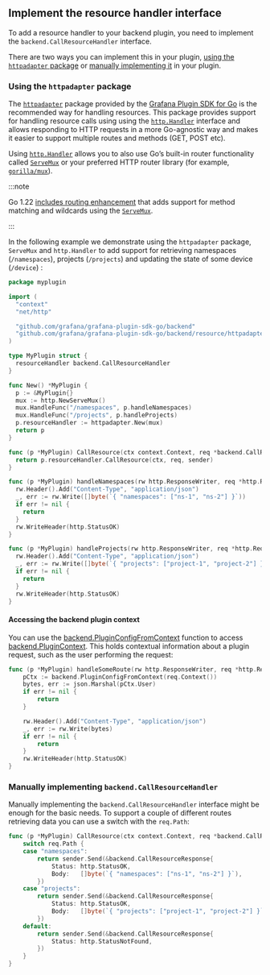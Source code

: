 ## Implement the resource handler interface

To add a resource handler to your backend plugin, you need to implement the `backend.CallResourceHandler` interface.

There are two ways you can implement this in your plugin, [using the `httpadapter` package](#using-the-httpadapter-package) or [manually implementing it](#manually-implementing-backendcallresourcehandler) in your plugin.

### Using the `httpadapter` package

The [`httpadapter`](https://pkg.go.dev/github.com/grafana/grafana-plugin-sdk-go/backend/resource/httpadapter) package provided by the [Grafana Plugin SDK for Go](../../key-concepts/backend-plugins/grafana-plugin-sdk-for-go) is the recommended way for handling resources. This package provides support for handling resource calls using using the [`http.Handler`](https://pkg.go.dev/net/http#Handler) interface and allows responding to HTTP requests in a more Go-agnostic way and makes it easier to support multiple routes and methods (GET, POST etc).

Using [`http.Handler`](https://pkg.go.dev/net/http#Handler) allows you to also use Go’s built-in router functionality called [`ServeMux`](https://pkg.go.dev/net/http#ServeMux) or your preferred HTTP router library (for example, [`gorilla/mux`](https://github.com/gorilla/mux)).

:::note

Go 1.22 [includes routing enhancement](https://go.dev/blog/routing-enhancements) that adds support for method matching and wildcards using the [`ServeMux`](https://pkg.go.dev/net/http#ServeMux).

:::

In the following example we demonstrate using the `httpadapter` package, `ServeMux` and `http.Handler` to add support for retrieving namespaces (`/namespaces`), projects (`/projects`) and updating the state of some device (`/device`) :

```go
package myplugin

import (
  "context"
  "net/http"

  "github.com/grafana/grafana-plugin-sdk-go/backend"
  "github.com/grafana/grafana-plugin-sdk-go/backend/resource/httpadapter"
)

type MyPlugin struct {
  resourceHandler backend.CallResourceHandler
}

func New() *MyPlugin {
  p := &MyPlugin{}
  mux := http.NewServeMux()
  mux.HandleFunc("/namespaces", p.handleNamespaces)
  mux.HandleFunc("/projects", p.handleProjects)
  p.resourceHandler := httpadapter.New(mux)
  return p
}

func (p *MyPlugin) CallResource(ctx context.Context, req *backend.CallResourceRequest, sender backend.CallResourceResponseSender) error {
  return p.resourceHandler.CallResource(ctx, req, sender)
}

func (p *MyPlugin) handleNamespaces(rw http.ResponseWriter, req *http.Request) {
  rw.Header().Add("Content-Type", "application/json")
  _, err := rw.Write([]byte(`{ "namespaces": ["ns-1", "ns-2"] }`))
  if err != nil {
    return
  }
  rw.WriteHeader(http.StatusOK)
}

func (p *MyPlugin) handleProjects(rw http.ResponseWriter, req *http.Request) {
  rw.Header().Add("Content-Type", "application/json")
  _, err := rw.Write([]byte(`{ "projects": ["project-1", "project-2"] }`))
  if err != nil {
    return
  }
  rw.WriteHeader(http.StatusOK)
}
```

#### Accessing the backend plugin context

You can use the [backend.PluginConfigFromContext](https://pkg.go.dev/github.com/grafana/grafana-plugin-sdk-go/backend#PluginConfigFromContext) function to access [backend.PluginContext](https://pkg.go.dev/github.com/grafana/grafana-plugin-sdk-go/backend#PluginContext). This holds contextual information about a plugin request, such as the user performing the request:

```go
func (p *MyPlugin) handleSomeRoute(rw http.ResponseWriter, req *http.Request) {
	pCtx := backend.PluginConfigFromContext(req.Context())
	bytes, err := json.Marshal(pCtx.User)
	if err != nil {
		return
	}

	rw.Header().Add("Content-Type", "application/json")
	_, err := rw.Write(bytes)
	if err != nil {
		return
	}
	rw.WriteHeader(http.StatusOK)
}
```

### Manually implementing `backend.CallResourceHandler`

Manually implementing the `backend.CallResourceHandler` interface might be enough for the basic needs. To support a couple of different routes retrieving data you can use a switch with the `req.Path`:

```go
func (p *MyPlugin) CallResource(ctx context.Context, req *backend.CallResourceRequest, sender backend.CallResourceResponseSender) error {
	switch req.Path {
	case "namespaces":
		return sender.Send(&backend.CallResourceResponse{
			Status: http.StatusOK,
			Body:   []byte(`{ "namespaces": ["ns-1", "ns-2"] }`),
		})
	case "projects":
		return sender.Send(&backend.CallResourceResponse{
			Status: http.StatusOK,
			Body:   []byte(`{ "projects": ["project-1", "project-2"] }`),
		})
	default:
		return sender.Send(&backend.CallResourceResponse{
			Status: http.StatusNotFound,
		})
	}
}
```
